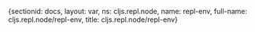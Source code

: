 {sectionid: docs, layout: var, ns: cljs.repl.node, name: repl-env, full-name: cljs.repl.node/repl-env,
  title: cljs.repl.node/repl-env}

